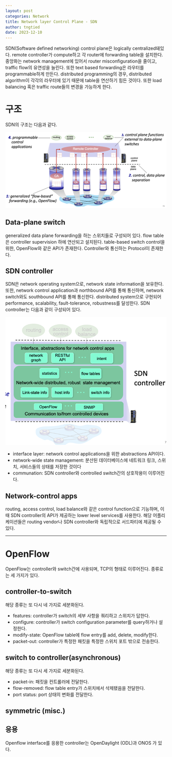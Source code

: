 ```yaml
---
layout: post
categories: Network
title: Network layer Control Plane - SDN
author: tngtied
date: 2023-12-10
---
```

SDN(Software defined networking) control plane은 logically centralized돼있다. remote controller가 compute하고 각 router에 forwarding table을 설치한다. 중앙화는 network management에 있어서 router misconfiguration을 줄이고, traffic flow의 유연성을 늘린다. 또한 text based forwarding은 라우터를 programmable하게 만든다. 
distributed programming의 경우, distributed algorithm이 각각의 라우터에 있기 때문에 table을 연산하기 힘든 것이다. 또한 load balancing 혹은 traffic route들의 변경을 가능하게 한다.

# 구조
SDN의 구조는 다음과 같다. 
<center><img src="/static/img/sdn-structure.png" alt="SDN structure" style="max-width:100%;"/></center>

## Data-plane switch
generalized data plane forwarding을 하는 스위치들로 구성되어 있다. flow table은 controller supervision 하에 연산되고 설치된다. table-based switch control을 위한, OpenFlow와 같은 API가 존재한다. Controller와 통신하는 Protocol이 존재한다.

## SDN controller
SDN은 network operating system으로, network state information을 보유한다. 또한, network control application과 northbound API를 통해 통신하며, network switch와도 southbound API를 통해 통신한다. distributed system으로 구현되어 performance, scalability, fault-tolerance, robustness를 달성한다.
SDN controller는 다음과 같이 구성되어 있다. 
<center><img src="/static/img/sdn-controller.png" alt="SDN controller structure" style="max-width:100%;"/></center>

* interface layer: network control applications을 위한 abstractions API이다.
* network-wide state management: 분산된 데이터베이스에 네트워크 링크, 스위치, 서비스들의 상태를 저장한 것이다
* communation: SDN controller와 controlled switch간의 상호작용이 이루어진다.
## Network-control apps
routing, access control, load balance와 같은 control function으로 기능하며, 이 때 SDN controller의 API가 제공하는 lower level services를 사용한다. 해당 어플리케이션들은 routing vendor나 SDN controller와 독립적으로 서드파티에 제공될 수 있다.

-----

# OpenFlow
OpenFlow는 controller와 switch간에 사용되며, TCP의 형태로 이루어진다. 종류로는 세 가지가 있다. 
## controller-to-switch
해당 종류는 또 다시 네 가지로 세분화된다. 
* features: controller가 switch의 세부 사항을 쿼리하고 스위치가 답한다.
* configure: controller가 switch configuration parameter를 query하거나 설정한다. 
* modify-state: OpenFlow table에 flow entry를 add, delete, modify한다.
* packet-out: controller가 특정한 패킷을 특정한 스위치 포트 밖으로 전송한다. 
## switch to controller(asynchronous)
해당 종류는 또 다시 세 가지로 세분화된다.
* packet-in: 패킷을 컨트롤러에 전달한다.
* flow-removed: flow table entry가 스위치에서 삭제됐음을 전달한다.
* port status: port 상태의 변화를 전달한다.
## symmetric (misc.)

## 응용
Openflow interface를 응용한 controller는 OpenDaylight (ODL)과 ONOS 가 있다. 